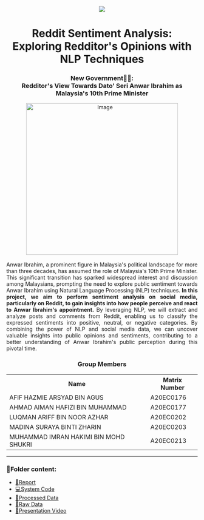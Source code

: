 <p align='center'>
  <img src='https://media3.giphy.com/media/iFgzUCWgxj7B22ik2K/giphy.gif?cid=6c09b952wbnnfv95hjc3ab08w7jtyst7qc9sz3bw34rqhw2s&ep=v1_stickers_related&rid=giphy.gif&ct=s'/>
</p>

<h1 align='center'> 
  Reddit Sentiment Analysis: <br>Exploring Redditor's Opinions with NLP Techniques
 </h1>
 <h3 align='center'> 
New Government🤵‍♂:<br> 
   Redditor's View Towards Dato' Seri Anwar Ibrahim as Malaysia's 10th Prime Minister
 </h3>

<div align="center">
    <img src="https://media.freemalaysiatoday.com/wp-content/uploads/2022/11/Anwar-Ibrahim-Tawaran-PH-PRU15-4.jpg" alt="Image" width="400 px" />
</div>
<br>
<div align='justify'>
  Anwar Ibrahim, a prominent figure in Malaysia's political landscape for more than three decades, has assumed the role of Malaysia's 10th Prime Minister. This significant transition has sparked widespread interest and discussion among Malaysians, prompting the need to explore public sentiment towards Anwar Ibrahim using Natural Language Processing (NLP) techniques. 
  <strong>In this project, we aim to perform sentiment analysis on social media, particularly on Reddit, to gain insights into how people perceive and react to Anwar Ibrahim's appointment.</strong> By leveraging NLP, we will extract and analyze posts and comments from Reddit, enabling us to classify the expressed sentiments into positive, neutral, or negative categories.
  By combining the power of NLP and social media data, we can uncover valuable insights into public opinions and sentiments, contributing to a better understanding of Anwar Ibrahim's public perception during this pivotal time.
</div>


<h3><p align='center'>Group Members</p></h3>

 <table align='center'>
   <tr>
     <th>Name</th>
     <th>Matrix Number</th>
   </tr>
   <tr>
     <td>AFIF HAZMIE ARSYAD BIN AGUS</td>
     <td>A20EC0176</td>
   </tr>
   <tr>
     <td>AHMAD AIMAN HAFIZI BIN MUHAMMAD</td>
     <td>A20EC0177</td>
   </tr>
   <tr>
     <td>LUQMAN ARIFF BIN NOOR AZHAR</td>
     <td>A20EC0202</td>
   </tr>
   <tr>
     <td>MADINA SURAYA BINTI ZHARIN</td>
     <td>A20EC0203</td>
   </tr>
   <tr>
     <td>MUHAMMAD IMRAN HAKIMI BIN MOHD SHUKRI</td>
     <td>A20EC0213</td>
   </tr>
</table>

---

### 📂Folder content:

* [📖Report](https://github.com/drshahizan/special-topic-data-engineering/blob/main/project/submission/Noctua/Project%20Analysis.pdf)
* [💻System Code](https://github.com/drshahizan/special-topic-data-engineering/tree/main/project/submission/Noctua/Reddit%20System)
* [📎Processed Data](https://github.com/drshahizan/special-topic-data-engineering/blob/main/project/submission/Noctua/Dataset/preprocessed_data4.csv)
* [📎Raw Data](https://github.com/drshahizan/special-topic-data-engineering/blob/main/project/submission/Noctua/Dataset/combined_data.csv)
* [📎Presentation Video](https://youtu.be/BIIeNKiP73Q)








